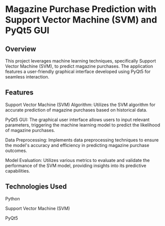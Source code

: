 # Magazine Purchase Prediction with Support Vector Machine (SVM) and PyQt5 GUI
## Overview
This project leverages machine learning techniques, specifically Support Vector Machine (SVM), to predict magazine purchases. The application features a user-friendly graphical interface developed using PyQt5 for seamless interaction.

## Features
Support Vector Machine (SVM) Algorithm: Utilizes the SVM algorithm for accurate prediction of magazine purchases based on historical data.

PyQt5 GUI: The graphical user interface allows users to input relevant parameters, triggering the machine learning model to predict the likelihood of magazine purchases.

Data Preprocessing: Implements data preprocessing techniques to ensure the model's accuracy and efficiency in predicting magazine purchase outcomes.

Model Evaluation: Utilizes various metrics to evaluate and validate the performance of the SVM model, providing insights into its predictive capabilities.

## Technologies Used
Python

Support Vector Machine (SVM)

PyQt5
